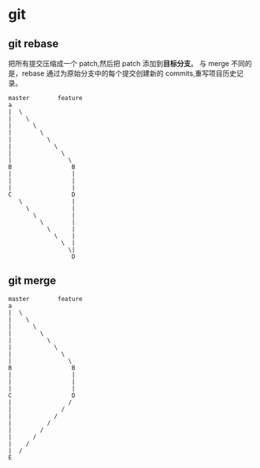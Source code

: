 # git

## git rebase

把所有提交压缩成一个 patch,然后把 patch 添加到**目标分支**。
与 merge 不同的是，rebase 通过为原始分支中的每个提交创建新的 commits,重写项目历史记录。

```shell
master        feature
a
|  \
|    \
|      \
|        \
|          \
|            \
|              \
|                \
B                 B
|                 |
|                 |
|                 |
C                 D
   \              |
     \            |
       \          |
         \        |
           \      |
             \    |
               \  |
                 \|
                  D
```

## git merge

```shell
master        feature
a
|  \
|    \
|      \
|        \
|          \
|            \
|              \
|                \
B                 B
|                 |
|                 |
|                 |
C                 D
|                /
|              /
|            /
|          /
|        /
|      /
|    /
|  /
E
```
